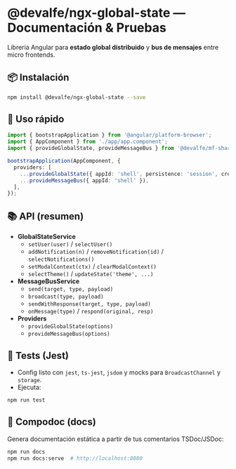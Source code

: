 # @devalfe/ngx-global-state — Documentación & Pruebas

Librería Angular para **estado global distribuido** y **bus de mensajes** entre micro frontends.

## 📦 Instalación

```bash
npm install @devalfe/ngx-global-state --save
```

## 🚀 Uso rápido

```ts
import { bootstrapApplication } from '@angular/platform-browser';
import { AppComponent } from './app/app.component';
import { provideGlobalState, provideMessageBus } from '@devalfe/mf-shared';

bootstrapApplication(AppComponent, {
  providers: [
    ...provideGlobalState({ appId: 'shell', persistence: 'session', crossApp: 'none' }),
    ...provideMessageBus({ appId: 'shell' }),
  ],
});
```

## 📚 API (resumen)

- **GlobalStateService**
  - `setUser(user)` / `selectUser()`
  - `addNotification(n)` / `removeNotification(id)` / `selectNotifications()`
  - `setModalContext(ctx)` / `clearModalContext()`
  - `selectTheme()` / `updateState('theme', ...)`
- **MessageBusService**
  - `send(target, type, payload)`
  - `broadcast(type, payload)`
  - `sendWithResponse(target, type, payload)`
  - `onMessage(type)` / `respond(original, resp)`
- **Providers**
  - `provideGlobalState(options)`
  - `provideMessageBus(options)`

## 🧪 Tests (Jest)

- Config listo con `jest`, `ts-jest`, `jsdom` y mocks para `BroadcastChannel` y `storage`.
- Ejecuta:

```bash
npm run test
```

## 📘 Compodoc (docs)

Genera documentación estática a partir de tus comentarios TSDoc/JSDoc:

```bash
npm run docs
npm run docs:serve  # http://localhost:8080
```
